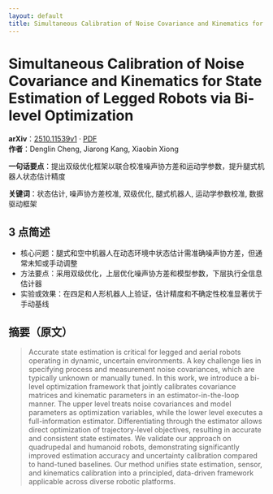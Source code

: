 ```yaml
---
layout: default
title: Simultaneous Calibration of Noise Covariance and Kinematics for State Estimation of Legged Robots via Bi-level Optimization
---
```


# Simultaneous Calibration of Noise Covariance and Kinematics for State Estimation of Legged Robots via Bi-level Optimization
**arXiv**：[2510.11539v1](https://arxiv.org/abs/2510.11539) · [PDF](https://arxiv.org/pdf/2510.11539.pdf)  
**作者**：Denglin Cheng, Jiarong Kang, Xiaobin Xiong  

**一句话要点**：提出双级优化框架以联合校准噪声协方差和运动学参数，提升腿式机器人状态估计精度

**关键词**：状态估计, 噪声协方差校准, 双级优化, 腿式机器人, 运动学参数校准, 数据驱动框架

## 3 点简述
- 核心问题：腿式和空中机器人在动态环境中状态估计需准确噪声协方差，但通常未知或手动调整
- 方法要点：采用双级优化，上层优化噪声协方差和模型参数，下层执行全信息估计器
- 实验或效果：在四足和人形机器人上验证，估计精度和不确定性校准显著优于手动基线

## 摘要（原文）

> Accurate state estimation is critical for legged and aerial robots operating
> in dynamic, uncertain environments. A key challenge lies in specifying process
> and measurement noise covariances, which are typically unknown or manually
> tuned. In this work, we introduce a bi-level optimization framework that
> jointly calibrates covariance matrices and kinematic parameters in an
> estimator-in-the-loop manner. The upper level treats noise covariances and
> model parameters as optimization variables, while the lower level executes a
> full-information estimator. Differentiating through the estimator allows direct
> optimization of trajectory-level objectives, resulting in accurate and
> consistent state estimates. We validate our approach on quadrupedal and
> humanoid robots, demonstrating significantly improved estimation accuracy and
> uncertainty calibration compared to hand-tuned baselines. Our method unifies
> state estimation, sensor, and kinematics calibration into a principled,
> data-driven framework applicable across diverse robotic platforms.

